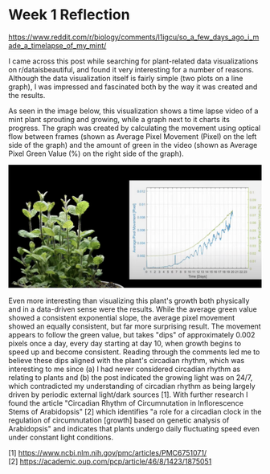 Week 1 Reflection
===

https://www.reddit.com/r/biology/comments/l1igcu/so_a_few_days_ago_i_made_a_timelapse_of_my_mint/

I came across this post while searching for plant-related data visualizations on r/dataisbeautiful, and found it very interesting for a number of reasons. Although the data visualization itself is fairly simple (two plots on a line graph), I was impressed and fascinated both by the way it was created and the results. 

As seen in the image below, this visualization shows a time lapse video of a mint plant sprouting and growing, while a graph next to it charts its progress. The graph was created by calculating the movement using optical flow between frames (shown as Average Pixel Movement (Pixel) on the left side of the graph) and the amount of green in the video (shown as Average Pixel Green Value (%) on the right side of the graph). 

<img src="assets/week1.png" alt="screenshot of mint visualization"/>

Even more interesting than visualizing this plant's growth both physically and in a data-driven sense were the results. While the average green value showed a consistent exponential slope, the average pixel movement showed an equally consistent, but far more surprising result. The movement appears to follow the green value, but takes "dips" of approximately 0.002 pixels once a day, every day starting at day 10, when growth begins to speed up and become consistent. Reading through the comments led me to believe these dips aligned with the plant's circadian rhythm, which was interesting to me since (a) I had never considered circadian rhythm as relating to plants and (b) the post indicated the growing light was on 24/7, which contradicted my understanding of circadian rhythm as being largely driven by periodic external light/dark sources [1]. With further research I found the article "Circadian Rhythm of Circumnutation in Inflorescence Stems of Arabidopsis" [2] which identifies "a role for a circadian clock in the regulation of circumnutation [growth] based on genetic analysis of Arabidopsis" and indicates that plants undergo daily fluctuating speed even under constant light conditions. 

[1] https://www.ncbi.nlm.nih.gov/pmc/articles/PMC6751071/<br/>
[2] https://academic.oup.com/pcp/article/46/8/1423/1875051
